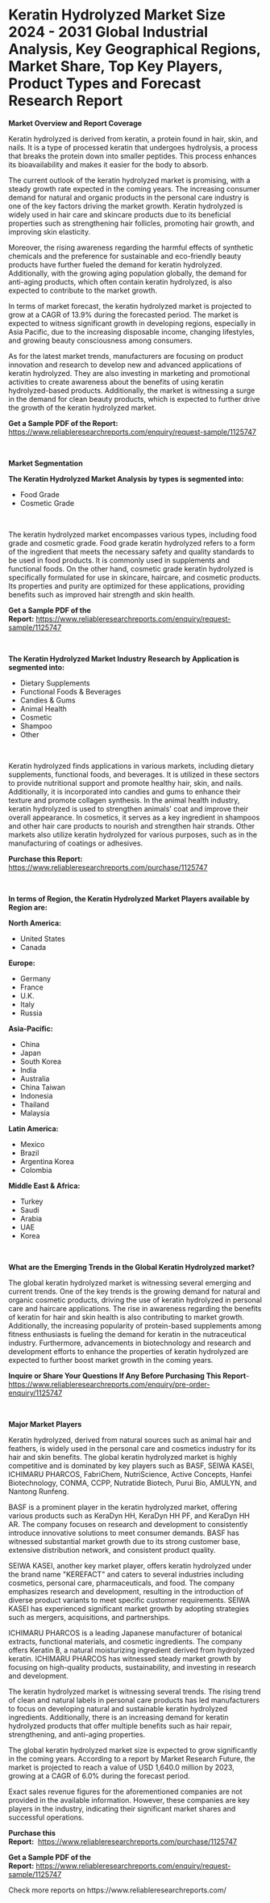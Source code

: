 <p><h1>Keratin Hydrolyzed Market Size 2024 - 2031 Global Industrial Analysis, Key Geographical Regions, Market Share, Top Key Players, Product Types and Forecast Research Report</h1></p><p><strong>Market Overview and Report Coverage</strong></p>
<p><p>Keratin hydrolyzed is derived from keratin, a protein found in hair, skin, and nails. It is a type of processed keratin that undergoes hydrolysis, a process that breaks the protein down into smaller peptides. This process enhances its bioavailability and makes it easier for the body to absorb.</p><p>The current outlook of the keratin hydrolyzed market is promising, with a steady growth rate expected in the coming years. The increasing consumer demand for natural and organic products in the personal care industry is one of the key factors driving the market growth. Keratin hydrolyzed is widely used in hair care and skincare products due to its beneficial properties such as strengthening hair follicles, promoting hair growth, and improving skin elasticity.</p><p>Moreover, the rising awareness regarding the harmful effects of synthetic chemicals and the preference for sustainable and eco-friendly beauty products have further fueled the demand for keratin hydrolyzed. Additionally, with the growing aging population globally, the demand for anti-aging products, which often contain keratin hydrolyzed, is also expected to contribute to the market growth.</p><p>In terms of market forecast, the keratin hydrolyzed market is projected to grow at a CAGR of 13.9% during the forecasted period. The market is expected to witness significant growth in developing regions, especially in Asia Pacific, due to the increasing disposable income, changing lifestyles, and growing beauty consciousness among consumers.</p><p>As for the latest market trends, manufacturers are focusing on product innovation and research to develop new and advanced applications of keratin hydrolyzed. They are also investing in marketing and promotional activities to create awareness about the benefits of using keratin hydrolyzed-based products. Additionally, the market is witnessing a surge in the demand for clean beauty products, which is expected to further drive the growth of the keratin hydrolyzed market.</p></p>
<p><strong>Get a Sample PDF of the Report:</strong> <a href="https://www.reliableresearchreports.com/enquiry/request-sample/1125747">https://www.reliableresearchreports.com/enquiry/request-sample/1125747</a></p>
<p>&nbsp;</p>
<p><strong>Market Segmentation</strong></p>
<p><strong>The Keratin Hydrolyzed Market Analysis by types is segmented into:</strong></p>
<p><ul><li>Food Grade</li><li>Cosmetic Grade</li></ul></p>
<p>&nbsp;</p>
<p><p>The keratin hydrolyzed market encompasses various types, including food grade and cosmetic grade. Food grade keratin hydrolyzed refers to a form of the ingredient that meets the necessary safety and quality standards to be used in food products. It is commonly used in supplements and functional foods. On the other hand, cosmetic grade keratin hydrolyzed is specifically formulated for use in skincare, haircare, and cosmetic products. Its properties and purity are optimized for these applications, providing benefits such as improved hair strength and skin health.</p></p>
<p><strong>Get a Sample PDF of the Report:</strong>&nbsp;<a href="https://www.reliableresearchreports.com/enquiry/request-sample/1125747">https://www.reliableresearchreports.com/enquiry/request-sample/1125747</a></p>
<p>&nbsp;</p>
<p><strong>The Keratin Hydrolyzed Market Industry Research by Application is segmented into:</strong></p>
<p><ul><li>Dietary Supplements</li><li>Functional Foods & Beverages</li><li>Candies & Gums</li><li>Animal Health</li><li>Cosmetic</li><li>Shampoo</li><li>Other</li></ul></p>
<p>&nbsp;</p>
<p><p>Keratin hydrolyzed finds applications in various markets, including dietary supplements, functional foods, and beverages. It is utilized in these sectors to provide nutritional support and promote healthy hair, skin, and nails. Additionally, it is incorporated into candies and gums to enhance their texture and promote collagen synthesis. In the animal health industry, keratin hydrolyzed is used to strengthen animals' coat and improve their overall appearance. In cosmetics, it serves as a key ingredient in shampoos and other hair care products to nourish and strengthen hair strands. Other markets also utilize keratin hydrolyzed for various purposes, such as in the manufacturing of coatings or adhesives.</p></p>
<p><strong>Purchase this Report:</strong>&nbsp; <a href="https://www.reliableresearchreports.com/purchase/1125747">https://www.reliableresearchreports.com/purchase/1125747</a></p>
<p>&nbsp;</p>
<p><strong>In terms of Region, the Keratin Hydrolyzed Market Players available by Region are:</strong></p>
<p>
    <p> <strong> North America: </strong>
        <ul>
            <li>United States</li>
            <li>Canada</li>
        </ul>
        </p> 
    <p> <strong> Europe: </strong>
        <ul>
            <li>Germany</li>
            <li>France</li>
            <li>U.K.</li>
            <li>Italy</li>
            <li>Russia</li>
        </ul>
        </p> 
    <p> <strong> Asia-Pacific: </strong>
        <ul>
            <li>China</li>
            <li>Japan</li>
            <li>South Korea</li>
            <li>India</li>
            <li>Australia</li>
            <li>China Taiwan</li>
            <li>Indonesia</li>
            <li>Thailand</li>
            <li>Malaysia</li>
        </ul>
        </p> 
    <p> <strong> Latin America: </strong>
        <ul>
            <li>Mexico</li>
            <li>Brazil</li>
            <li>Argentina Korea</li>
            <li>Colombia</li>
        </ul>
        </p> 
    <p> <strong> Middle East & Africa: </strong>
        <ul>
            <li>Turkey</li>
            <li>Saudi</li>
            <li>Arabia</li>
            <li>UAE</li>
            <li>Korea</li>
        </ul>
    </p>
    </p>
<p>&nbsp;</p>
<p><strong>What are the Emerging Trends in the Global Keratin Hydrolyzed market?</strong></p>
<p><p>The global keratin hydrolyzed market is witnessing several emerging and current trends. One of the key trends is the growing demand for natural and organic cosmetic products, driving the use of keratin hydrolyzed in personal care and haircare applications. The rise in awareness regarding the benefits of keratin for hair and skin health is also contributing to market growth. Additionally, the increasing popularity of protein-based supplements among fitness enthusiasts is fueling the demand for keratin in the nutraceutical industry. Furthermore, advancements in biotechnology and research and development efforts to enhance the properties of keratin hydrolyzed are expected to further boost market growth in the coming years.</p></p>
<p><strong>Inquire or Share Your Questions If Any Before Purchasing This Report</strong>- <a href="https://www.reliableresearchreports.com/enquiry/pre-order-enquiry/1125747">https://www.reliableresearchreports.com/enquiry/pre-order-enquiry/1125747</a></p>
<p>&nbsp;</p>
<p><strong>Major Market Players</strong></p>
<p><p>Keratin hydrolyzed, derived from natural sources such as animal hair and feathers, is widely used in the personal care and cosmetics industry for its hair and skin benefits. The global keratin hydrolyzed market is highly competitive and is dominated by key players such as BASF, SEIWA KASEI, ICHIMARU PHARCOS, FabriChem, NutriScience, Active Concepts, Hanfei Biotechnology, CONMA, CCPP, Nutratide Biotech, Purui Bio, AMULYN, and Nantong Runfeng.</p><p>BASF is a prominent player in the keratin hydrolyzed market, offering various products such as KeraDyn HH, KeraDyn HH PF, and KeraDyn HH AR. The company focuses on research and development to consistently introduce innovative solutions to meet consumer demands. BASF has witnessed substantial market growth due to its strong customer base, extensive distribution network, and consistent product quality.</p><p>SEIWA KASEI, another key market player, offers keratin hydrolyzed under the brand name "KEREFACT" and caters to several industries including cosmetics, personal care, pharmaceuticals, and food. The company emphasizes research and development, resulting in the introduction of diverse product variants to meet specific customer requirements. SEIWA KASEI has experienced significant market growth by adopting strategies such as mergers, acquisitions, and partnerships.</p><p>ICHIMARU PHARCOS is a leading Japanese manufacturer of botanical extracts, functional materials, and cosmetic ingredients. The company offers Keratin B, a natural moisturizing ingredient derived from hydrolyzed keratin. ICHIMARU PHARCOS has witnessed steady market growth by focusing on high-quality products, sustainability, and investing in research and development.</p><p>The keratin hydrolyzed market is witnessing several trends. The rising trend of clean and natural labels in personal care products has led manufacturers to focus on developing natural and sustainable keratin hydrolyzed ingredients. Additionally, there is an increasing demand for keratin hydrolyzed products that offer multiple benefits such as hair repair, strengthening, and anti-aging properties.</p><p>The global keratin hydrolyzed market size is expected to grow significantly in the coming years. According to a report by Market Research Future, the market is projected to reach a value of USD 1,640.0 million by 2023, growing at a CAGR of 6.0% during the forecast period.</p><p>Exact sales revenue figures for the aforementioned companies are not provided in the available information. However, these companies are key players in the industry, indicating their significant market shares and successful operations.</p></p>
<p><strong>Purchase this Report:</strong>&nbsp;&nbsp;<a href="https://www.reliableresearchreports.com/purchase/1125747">https://www.reliableresearchreports.com/purchase/1125747</a></p>
<p></p>
<p><strong>Get a Sample PDF of the Report:</strong>&nbsp;<a href="https://www.reliableresearchreports.com/enquiry/request-sample/1125747">https://www.reliableresearchreports.com/enquiry/request-sample/1125747</a></p>
<p>Check more reports on https://www.reliableresearchreports.com/</p>